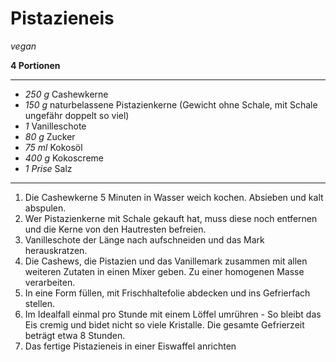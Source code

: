 # Pistazieneis


*vegan*

**4 Portionen**

---

- *250 g* Cashewkerne
- *150 g* naturbelassene Pistazienkerne (Gewicht ohne Schale, mit Schale ungefähr doppelt so viel)
- *1* Vanilleschote
- *80 g* Zucker
- *75 ml* Kokosöl
- *400 g* Kokoscreme
- *1 Prise* Salz

---

1. Die Cashewkerne 5 Minuten in Wasser weich kochen. Absieben und kalt abspulen.
2. Wer Pistazienkerne mit Schale gekauft hat, muss diese noch entfernen und die
   Kerne von den Hautresten befreien.
3. Vanilleschote der Länge nach aufschneiden und das Mark herauskratzen.
4. Die Cashews, die Pistazien und das Vanillemark zusammen mit allen weiteren
   Zutaten in einen Mixer geben. Zu einer homogenen Masse verarbeiten.
2. In eine Form füllen, mit Frischhaltefolie abdecken und ins Gefrierfach
   stellen.
6. Im Idealfall einmal pro Stunde mit einem Löffel umrühren - So bleibt das Eis
   cremig und bidet nicht so viele Kristalle. Die gesamte Gefrierzeit beträgt
   etwa 8 Stunden.
7. Das fertige Pistazieneis in einer Eiswaffel anrichten
